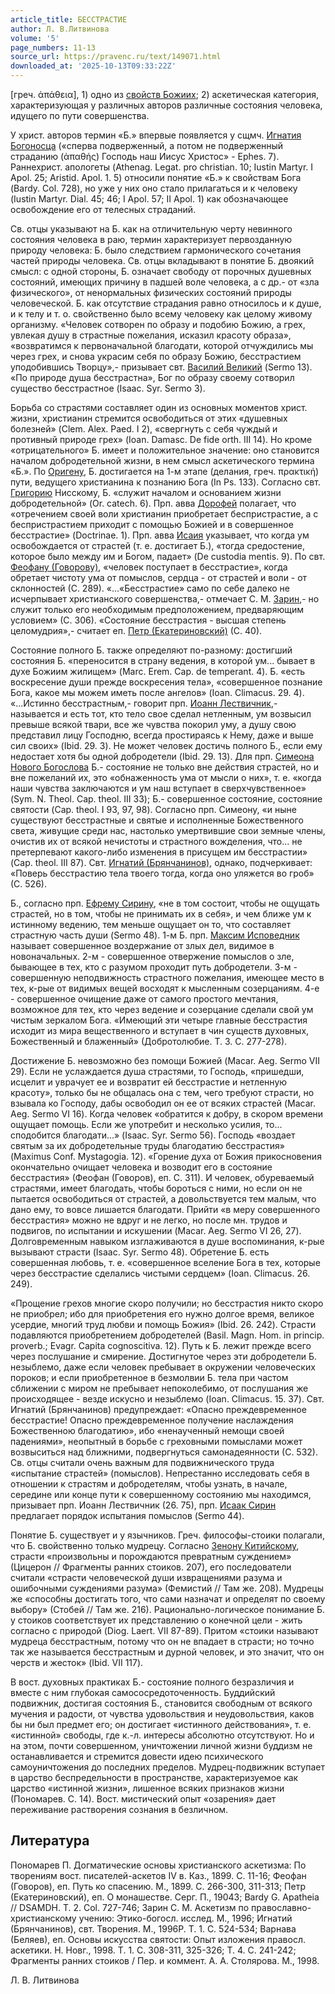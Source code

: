```yaml
---
article_title: БЕССТРАСТИЕ
author: Л. В.Литвинова
volume: '5'
page_numbers: 11-13
source_url: https://pravenc.ru/text/149071.html
downloaded_at: '2025-10-13T09:33:22Z'
---
```


[греч. ἀπάθεια], 1) одно из [свойств Божиих](<https://pravenc.ru/text/свойств Божиих.html>); 2) аскетическая категория, характеризующая у различных авторов различные состояния человека, идущего по пути совершенства.

У христ. авторов термин «Б.» впервые появляется у сщмч. [Игнатия Богоносца](<https://pravenc.ru/text/Игнатий Богоносец.html>) («сперва подверженный, а потом не подверженный страданию (ἀπαθής) Господь наш Иисус Христос» - Ephes. 7). Раннехрист. апологеты (Athenag. Legat. pro christian. 10; Iustin Martyr. I Apol. 25; Aristid. Apol. 1. 5) относили понятие «Б.» к свойствам Бога (Bardy. Col. 728), но уже у них оно стало прилагаться и к человеку (Iustin Martyr. Dial. 45; 46; I Apol. 57; II Apol. 1) как обозначающее освобождение его от телесных страданий.

Св. отцы указывают на Б. как на отличительную черту невинного состояния человека в раю, термин характеризует первозданную природу человека: Б. было следствием гармонического сочетания частей природы человека. Св. отцы вкладывают в понятие Б. двоякий смысл: с одной стороны, Б. означает свободу от порочных душевных состояний, имеющих причину в падшей воле человека, а с др.- от «зла физического», от ненормальных физических состояний природы человеческой. Б. как отсутствие страдания равно относилось и к душе, и к телу и т. о. свойственно было всему человеку как целому живому организму. «Человек сотворен по образу и подобию Божию, а грех, увлекая душу в страстные пожелания, исказил красоту образа», «возвратимся к первоначальной благодати, которой отчуждились мы через грех, и снова украсим себя по образу Божию, бесстрастием уподобившись Творцу»,- призывает свт. [Василий Великий](<https://pravenc.ru/text/Василий Великий.html>) (Sermo 13). «По природе душа бесстрастна», Бог по образу своему сотворил существо бесстрастное (Isaac. Syr. Sermo 3).

Борьба со страстями составляет один из основных моментов христ. жизни, христианин стремится освободиться от этих «душевных болезней» (Clem. Alex. Paed. I 2), «свергнуть с себя чуждый и противный природе грех» (Ioan. Damasc. De fide orth. III 14). Но кроме «отрицательного» Б. имеет и положительное значение: оно становится началом добродетельной жизни, в нем смысл аскетического термина «Б.». По [Оригену](https://pravenc.ru/text/Оригену.html), Б. достигается на 1-м этапе (делания, греч. πρακτική) пути, ведущего христианина к познанию Бога (In Ps. 133). Согласно свт. [Григорию](https://pravenc.ru/text/Григорий.html) Нисскому, Б. «служит началом и основанием жизни добродетельной» (Or. catech. 6). Прп. авва [Дорофей](https://pravenc.ru/text/Дорофей.html) полагает, что «отречением своей воли христианин приобретает беспристрастие, а с беспристрастием приходит с помощью Божией и в совершенное бесстрастие» (Doctrinae. 1). Прп. авва [Исаия](https://pravenc.ru/text/Исаия.html) указывает, что когда ум освобождается от страстей (т. е. достигает Б.), «тогда средостение, которое было между им и Богом, падает» (De custodia mentis. 9). По свт. [Феофану (Говорову)](<https://pravenc.ru/text/Феофану (Говорову).html>), «человек поступает в бесстрастие», когда обретает чистоту ума от помыслов, сердца - от страстей и воли - от склонностей (С. 289). «...«Бесстрастие» само по себе далеко не исчерпывает христианского совершенства,- отмечает С. М. [Зарин](https://pravenc.ru/text/Зарин.html),- но служит только его необходимым предположением, предваряющим условием» (С. 306). «Состояние бесстрастия - высшая степень целомудрия»,- считает еп. [Петр (Екатериновский)](<https://pravenc.ru/text/Петр (Екатериновский).html>) (С. 40).

Состояние полного Б. также определяют по-разному: достигший состояния Б. «переносится в страну ведения, в которой ум... бывает в духе Божиим жилищем» (Marc. Erem. Cap. de temperant. 4). Б. «есть воскресение души прежде воскресения тела», «совершенное познание Бога, какое мы можем иметь после ангелов» (Ioan. Climacus. 29. 4). «...Истинно бесстрастным,- говорит прп. [Иоанн Лествичник](<https://pravenc.ru/text/Иоанн Лествичник.html>),- называется и есть тот, кто тело свое сделал нетленным, ум возвысил превыше всякой твари, все же чувства покорил уму, а душу свою представил лицу Господню, всегда простираясь к Нему, даже и выше сил своих» (Ibid. 29. 3). Не может человек достичь полного Б., если ему недостает хотя бы одной добродетели (Ibid. 29. 13). Для прп. [Симеона Нового Богослова](<https://pravenc.ru/text/Симеон Новый Богослов.html>) Б.- состояние не только вне действия страстей, но и вне пожеланий их, это «обнаженность ума от мысли о них», т. е. «когда наши чувства заключаются и ум наш вступает в сверхчувственное» (Sym. N. Theol. Cap. theol. III 33); Б.- совершенное состояние, состояние святости (Cap. theol. I 93, 97, 98). Согласно прп. Симеону, «и ныне существуют бесстрастные и святые и исполненные Божественного света, живущие среди нас, настолько умертвившие свои земные члены, очистив их от всякой нечистоты и страстного вожделения, что... не претерпевают какого-либо изменения в присущем им бесстрастии» (Cap. theol. III 87). Свт. [Игнатий (Брянчанинов)](<https://pravenc.ru/text/Игнатий (Брянчанинов).html>), однако, подчеркивает: «Поверь бесстрастию тела твоего тогда, когда оно уляжется во гроб» (С. 526).

Б., согласно прп. [Ефрему Сирину](<https://pravenc.ru/text/Ефрему Сирину.html>), «не в том состоит, чтобы не ощущать страстей, но в том, чтобы не принимать их в себя», и чем ближе ум к истинному ведению, тем меньше ощущает он то, что составляет страстную часть души (Sermo 48). 1-м Б. прп. [Максим Исповедник](<https://pravenc.ru/text/Максим Исповедник.html>) называет совершенное воздержание от злых дел, видимое в новоначальных. 2-м - совершенное отвержение помыслов о зле, бывающее в тех, кто с разумом проходит путь добродетели. 3-м - совершенную неподвижность страстного пожелания, имеющее место в тех, к-рые от видимых вещей восходят к мысленным созерцаниям. 4-е - совершенное очищение даже от самого простого мечтания, возможное для тех, кто через ведение и созерцание сделали свой ум чистым зеркалом Бога. «Имеющий эти четыре главные бесстрастия исходит из мира вещественного и вступает в чин существ духовных, Божественный и блаженный» (Добротолюбие. Т. 3. С. 277-278).

Достижение Б. невозможно без помощи Божией (Macar. Aeg. Sermo VII 29). Если не услаждается душа страстями, то Господь, «пришедши, исцелит и уврачует ее и возвратит ей бесстрастие и нетленную красоту», только бы не общалась она с тем, чего требуют страсти, но взывала ко Господу, дабы освободил он ее от всяких страстей (Macar. Aeg. Sermo VI 16). Когда человек «обратится к добру, в скором времени ощущает помощь. Если же употребит и несколько усилия, то... сподобится благодати...» (Isaac. Syr. Sermo 56). Господь «воздает святым за их добродетельные труды благодатию бесстрастия» (Maximus Conf. Mystagogia. 12). «Горение духа от Божия прикосновения окончательно очищает человека и возводит его в состояние бесстрастия» (Феофан (Говоров), еп. С. 311). И человек, обуреваемый страстями, имеет благодать, чтобы бороться с ними, но если он не пытается освободиться от страстей, а довольствуется тем малым, что дано ему, то вовсе лишается благодати. Прийти «в меру совершенного бесстрастия» можно не вдруг и не легко, но после мн. трудов и подвигов, по испытании и искушении (Macar. Aeg. Sermo VI 26, 27). Долговременным навыком изглаживаются в душе воспоминания, к-рые вызывают страсти (Isaac. Syr. Sermo 48). Обретение Б. есть совершенная любовь, т. е. «совершенное вселение Бога в тех, которые через бесстрастие сделались чистыми сердцем» (Ioan. Climacus. 26. 249).

«Прощение грехов многие скоро получили; но бесстрастия никто скоро не приобрел; ибо для приобретения его нужно долгое время, великое усердие, многий труд любви и помощь Божия» (Ibid. 26. 242). Страсти подавляются приобретением добродетелей (Basil. Magn. Hom. in princip. proverb.; Evagr. Capita cognoscitiva. 12). Путь к Б. лежит прежде всего через послушание и смирение. Достигнутое через эти добродетели Б. незыблемо, даже если человек пребывает в окружении человеческих пороков; и если приобретенное в безмолвии Б. тела при частом сближении с миром не пребывает непоколебимо, от послушания же происходящее - везде искусно и незыблемо (Ioan. Climacus. 15. 37). Свт. Игнатий (Брянчанинов) предупреждает: «Опасно преждевременное бесстрастие! Опасно преждевременное получение наслаждения Божественною благодатию», ибо «ненаученный немощи своей падениями», неопытный в борьбе с греховными помыслами может возвыситься над ближними, подвергнуться самонадеянности (С. 532). Св. отцы считали очень важным для подвижнического труда «испытание страстей» (помыслов). Непрестанно исследовать себя в отношении к страстям и добродетелям, чтобы узнать, в начале, середине или конце пути к совершенному состоянию мы находимся, призывает прп. Иоанн Лествичник (26. 75), прп. [Исаак Сирин](<https://pravenc.ru/text/Исаак Сирин.html>) предлагает порядок испытания помыслов (Sermo 44).

Понятие Б. существует и у язычников. Греч. философы-стоики полагали, что Б. свойственно только мудрецу. Согласно [Зенону Китийскому](<https://pravenc.ru/text/Зенону Китийскому.html>), страсти «произвольны и порождаются превратным суждением» (Цицерон // Фрагменты ранних стоиков. 207), его последователи считали «страсти человеческой души извращениями разума и ошибочными суждениями разума» (Фемистий // Там же. 208). Мудрецы же «способны достигать того, что сами назначат и определят по своему выбору» (Стобей // Там же. 216). Рационально-логическое понимание Б. у стоиков соответствует их представлению о конечной цели - жить согласно с природой (Diog. Laert. VII 87-89). Притом «стоики называют мудреца бесстрастным, потому что он не впадает в страсти; но точно так же называется бесстрастным и дурной человек, и это значит, что он черств и жесток» (Ibid. VII 117).

В вост. духовных практиках Б.- состояние полного безразличия и вместе с ним глубокая самососредоточенность. Буддийский подвижник, достигая состояния Б., становится свободным от всякого мучения и радости, от чувства удовольствия и неудовольствия, каков бы ни был предмет его; он достигает «истинного действования», т. е. «истинной» свободы, где к.-л. интересы абсолютно отсутствуют. Но и на этом, почти совершенном, уничтожении личной жизни буддизм не останавливается и стремится довести идею психического самоуничтожения до последних пределов. Мудрец-подвижник вступает в царство беспредельности в пространстве, характеризуемое как царство «истинной жизни», лишенное всяких признаков жизни (Пономарев. С. 14). Вост. мистический опыт «озарения» дает переживание растворения сознания в безличном.

## Литература

Пономарев П. Догматические основы христианского аскетизма: По творениям вост. писателей-аскетов IV в. Каз., 1899. С. 11-16; Феофан (Говоров), еп. Путь ко спасению. М., 1899. С. 266-300, 311-313; Петр (Екатериновский), еп. О монашестве. Серг. П., 19043; Bardy G. Apatheia // DSAMDH. T. 2. Col. 727-746; Зарин С. М. Аскетизм по православно-христианскому учению: Этико-богосл. исслед. М., 1996; Игнатий (Брянчанинов), свт. Творения. М., 1996Р. Т. 1. С. 524-534; Варнава (Беляев), еп. Основы искусства святости: Опыт изложения правосл. аскетики. Н. Новг., 1998. Т. 1. С. 308-311, 325-326; Т. 4. С. 241-242; Фрагменты ранних стоиков / Пер. и коммент. А. А. Столярова. М., 1998.

Л. В.  Литвинова
